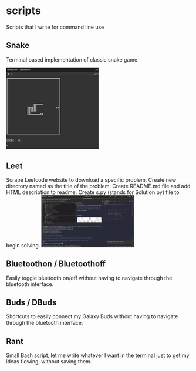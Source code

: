 # scripts
Scripts that I write for command line use

## Snake
Terminal based implementation of classic snake game.

<img src="https://raw.githubusercontent.com/alscwha2/images/main/snake_screenshot.png" alt="snake_screenshot" height="50%" width = "50%"/>

## Leet
Scrape Leetcode website to download a specific problem.
Create new directory named as the title of the problem.
Create README.md file and add HTML description to readme.
Create s.py (stands for Solution.py) file to begin solving.
<img src="https://raw.githubusercontent.com/alscwha2/images/main/leet_screenshot.png" alt="leet_screenshot" height="50%" width = "50%"/>

## Bluetoothon / Bluetoothoff
Easily toggle bluetooth on/off without having to navigate through the bluetooth interface.

## Buds / DBuds
Shortcuts to easily connect my Galaxy Buds without having to navigate through the bluetooth interface.

## Rant
Small Bash script, let me write whatever I want in the terminal just to get my ideas flowing, without saving them.
